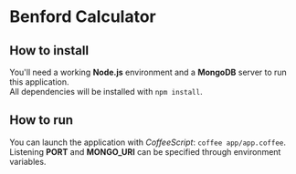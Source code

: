 # Benford Calculator

## How to install

You'll need a working **Node.js** environment and a **MongoDB** server to run this application.  
All dependencies will be installed with `npm install`.

## How to run

You can launch the application with *CoffeeScript*: `coffee app/app.coffee`.  
Listening **PORT** and **MONGO_URI** can be specified through environment variables.
